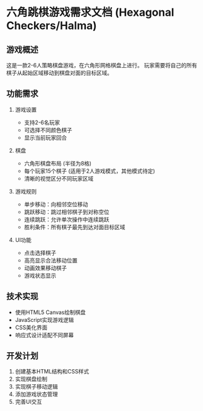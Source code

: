 # 六角跳棋游戏需求文档 (Hexagonal Checkers/Halma)

## 游戏概述
这是一款2-6人策略棋盘游戏，在六角形网格棋盘上进行。
玩家需要将自己的所有棋子从起始区域移动到棋盘对面的目标区域。

## 功能需求
1. 游戏设置
   - 支持2-6名玩家
   - 可选择不同颜色棋子
   - 显示当前玩家回合

2. 棋盘
   - 六角形棋盘布局 (半径为8格)
   - 每个玩家15个棋子 (适用于2人游戏模式，其他模式待定)
   - 清晰的视觉区分不同玩家区域

3. 游戏规则
   - 单步移动：向相邻空位移动
   - 跳跃移动：跳过相邻棋子到对称空位
   - 连续跳跃：允许单次操作中连续跳跃
   - 胜利条件：所有棋子最先到达对面目标区域

4. UI功能
   - 点击选择棋子
   - 高亮显示合法移动位置
   - 动画效果移动棋子
   - 游戏状态显示

## 技术实现
- 使用HTML5 Canvas绘制棋盘
- JavaScript实现游戏逻辑
- CSS美化界面
- 响应式设计适配不同屏幕

## 开发计划
1. 创建基本HTML结构和CSS样式
2. 实现棋盘绘制
3. 实现棋子移动逻辑
4. 添加游戏状态管理
5. 完善UI交互